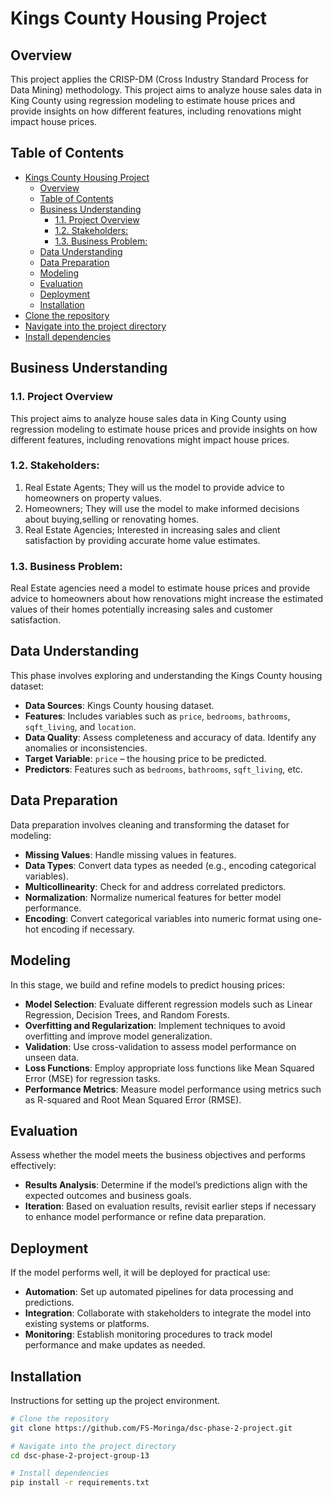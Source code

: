 # Kings County Housing Project

## Overview
This project applies the CRISP-DM (Cross Industry Standard Process for Data Mining) methodology.
This project aims to analyze house sales data in King County using regression modeling to estimate house prices and provide insights on how different features, including renovations might impact house prices.

## Table of Contents
- [Kings County Housing Project](#kings-county-housing-project)
  - [Overview](#overview)
  - [Table of Contents](#table-of-contents)
  - [Business Understanding](#business-understanding)
    - [1.1. Project Overview](#11-project-overview)
    - [1.2. Stakeholders:](#12-stakeholders)
    - [1.3. Business Problem:](#13-business-problem)
  - [Data Understanding](#data-understanding)
  - [Data Preparation](#data-preparation)
  - [Modeling](#modeling)
  - [Evaluation](#evaluation)
  - [Deployment](#deployment)
  - [Installation](#installation)
- [Clone the repository](#clone-the-repository)
- [Navigate into the project directory](#navigate-into-the-project-directory)
- [Install dependencies](#install-dependencies)

## Business Understanding
### 1.1. Project Overview
This project aims to analyze house sales data in King County using regression modeling to estimate house prices and provide insights on how different features, including renovations might impact house prices.
### 1.2. Stakeholders:
1. Real Estate Agents; They will us the model to provide advice to homeowners on property values.
2. Homeowners; They will use the model to make informed decisions about buying,selling or renovating homes.
3. Real Estate Agencies; Interested in increasing sales and client satisfaction by providing accurate home value estimates.

### 1.3. Business Problem:
Real Estate agencies need a model to estimate house prices and provide advice to homeowners about how  renovations might increase the estimated values of their homes potentially increasing sales and customer satisfaction.

## Data Understanding
This phase involves exploring and understanding the Kings County housing dataset:
- **Data Sources**: Kings County housing dataset.
- **Features**: Includes variables such as `price`, `bedrooms`, `bathrooms`, `sqft_living`, and `location`.
- **Data Quality**: Assess completeness and accuracy of data. Identify any anomalies or inconsistencies.
- **Target Variable**: `price` – the housing price to be predicted.
- **Predictors**: Features such as `bedrooms`, `bathrooms`, `sqft_living`, etc.

## Data Preparation
Data preparation involves cleaning and transforming the dataset for modeling:
- **Missing Values**: Handle missing values in features.
- **Data Types**: Convert data types as needed (e.g., encoding categorical variables).
- **Multicollinearity**: Check for and address correlated predictors.
- **Normalization**: Normalize numerical features for better model performance.
- **Encoding**: Convert categorical variables into numeric format using one-hot encoding if necessary.

## Modeling
In this stage, we build and refine models to predict housing prices:
- **Model Selection**: Evaluate different regression models such as Linear Regression, Decision Trees, and Random Forests.
- **Overfitting and Regularization**: Implement techniques to avoid overfitting and improve model generalization.
- **Validation**: Use cross-validation to assess model performance on unseen data.
- **Loss Functions**: Employ appropriate loss functions like Mean Squared Error (MSE) for regression tasks.
- **Performance Metrics**: Measure model performance using metrics such as R-squared and Root Mean Squared Error (RMSE).

## Evaluation
Assess whether the model meets the business objectives and performs effectively:
- **Results Analysis**: Determine if the model’s predictions align with the expected outcomes and business goals.
- **Iteration**: Based on evaluation results, revisit earlier steps if necessary to enhance model performance or refine data preparation.

## Deployment
If the model performs well, it will be deployed for practical use:
- **Automation**: Set up automated pipelines for data processing and predictions.
- **Integration**: Collaborate with stakeholders to integrate the model into existing systems or platforms.
- **Monitoring**: Establish monitoring procedures to track model performance and make updates as needed.

## Installation
Instructions for setting up the project environment.

```bash
# Clone the repository
git clone https://github.com/FS-Moringa/dsc-phase-2-project.git

# Navigate into the project directory
cd dsc-phase-2-project-group-13

# Install dependencies
pip install -r requirements.txt
